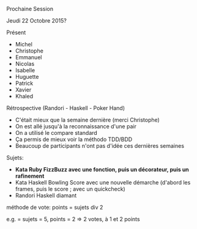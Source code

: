 Prochaine Session

Jeudi 22 Octobre 2015?

Présent
- Michel
- Christophe
- Emmanuel
- Nicolas
- Isabelle
- Huguette
- Patrick
- Xavier
- Khaled

Rétrospective
(Randori - Haskell - Poker Hand)
- C'était mieux que la semaine dernière (merci Christophe)
- On est allé jusqu'à la reconnaissance d'une pair
- On a utilisé le compare standard
- Ça permis de mieux voir la méthodo TDD/BDD
- Beaucoup de participants n'ont pas d'idée ces dernières semaines

Sujets:
- **Kata Ruby FizzBuzz avec une fonction, puis un décorateur, puis un rafinement**
- Kata Haskell Bowling Score avec une nouvelle démarche (d'abord les frames, puis le score ; avec un quickcheck)
- Randori Haskell diamant

méthode de vote:
points = sujets div 2

e.g. = sujets = 5, points = 2 => 2 votes, à 1 et 2 points
